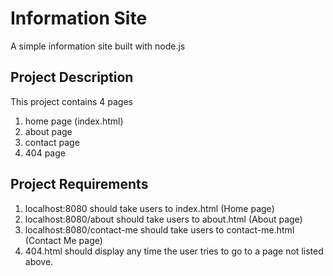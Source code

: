 # Information Site

A simple information site built with node.js

## Project Description

This project contains 4 pages

1. home page (index.html)
2. about page
3. contact page
4. 404 page

## Project Requirements

1. localhost:8080 should take users to index.html (Home page)
2. localhost:8080/about should take users to about.html (About page)
3. localhost:8080/contact-me should take users to contact-me.html (Contact Me page)
4. 404.html should display any time the user tries to go to a page not listed above.
